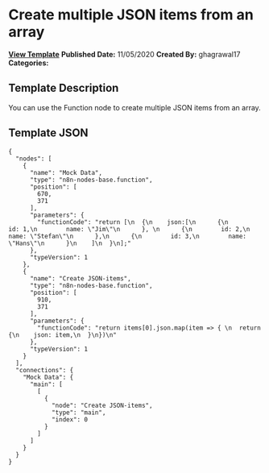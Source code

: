 # Create multiple JSON items from an array

**[View Template](https://n8n.io/workflows/766-/)**  **Published Date:** 11/05/2020  **Created By:** ghagrawal17  **Categories:**   

## Template Description

You can use the Function node to create multiple JSON items from an array. 


## Template JSON

```
{
  "nodes": [
    {
      "name": "Mock Data",
      "type": "n8n-nodes-base.function",
      "position": [
        670,
        371
      ],
      "parameters": {
        "functionCode": "return [\n  {\n    json:[\n      {\n        id: 1,\n        name: \"Jim\"\n      }, \n      {\n        id: 2,\n        name: \"Stefan\"\n      },\n      {\n        id: 3,\n        name: \"Hans\"\n      }\n    ]\n  }\n];"
      },
      "typeVersion": 1
    },
    {
      "name": "Create JSON-items",
      "type": "n8n-nodes-base.function",
      "position": [
        910,
        371
      ],
      "parameters": {
        "functionCode": "return items[0].json.map(item => { \n  return {\n    json: item,\n  }\n})\n"
      },
      "typeVersion": 1
    }
  ],
  "connections": {
    "Mock Data": {
      "main": [
        [
          {
            "node": "Create JSON-items",
            "type": "main",
            "index": 0
          }
        ]
      ]
    }
  }
}
```
